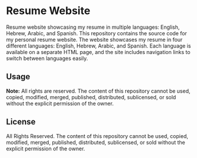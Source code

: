 # Resume Website
Resume website showcasing my resume in multiple languages: English, Hebrew, Arabic, and Spanish.
This repository contains the source code for my personal resume website. The website showcases my resume in four different languages: English, Hebrew, Arabic, and Spanish. Each language is available on a separate HTML page, and the site includes navigation links to switch between languages easily.

## Usage

**Note:** All rights are reserved. The content of this repository cannot be used, copied, modified, merged, published, distributed, sublicensed, or sold without the explicit permission of the owner.

## License

All Rights Reserved. The content of this repository cannot be used, copied, modified, merged, published, distributed, sublicensed, or sold without the explicit permission of the owner.
